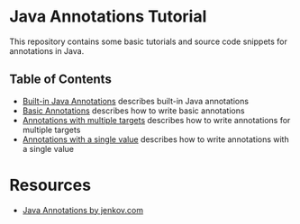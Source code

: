 Java Annotations Tutorial
=========================

This repository contains some basic tutorials and source code snippets for annotations in Java.



Table of Contents
-----------------

* [Built-in Java Annotations](src/main/java/ch/lihsmi/annotations/BuiltInAnnotations.java) describes built-in Java annotations
* [Basic Annotations](src/main/java/ch/lihsmi/annotations/BasicAnnotations.java) describes how to write basic annotations
* [Annotations with multiple targets](src/main/java/ch/lihsmi/annotations/MultiTargetAnnotation.java) describes how to write annotations for multiple targets
* [Annotations with a single value](src/main/java/ch/lihsmi/annotations/SingleValueAnnotation.java) describes how to write annotations with a single value



Resources
=========

* [Java Annotations by jenkov.com](http://tutorials.jenkov.com/java/annotations.html)

